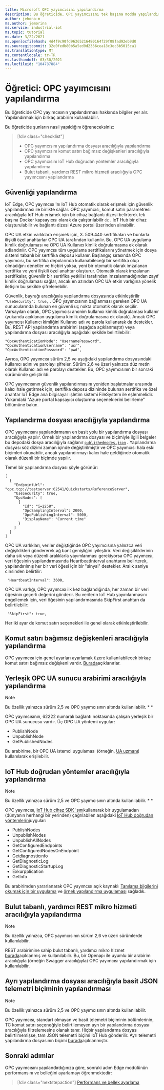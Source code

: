 ```yaml
---
title: Microsoft OPC yayımcısını yapılandırma
description: Bu öğreticide, OPC yayımcısını tek başına modda yapılandırmayı öğreneceksiniz.
author: jehona-m
ms.author: jemorina
ms.service: industrial-iot
ms.topic: tutorial
ms.date: 3/22/2021
ms.openlocfilehash: 4d4f9c90fd96365216480164f29f08fad92eb9d0
ms.sourcegitcommit: 32e0fedb80b5a5ed0d2336cea18c3ec3b5015ca1
ms.translationtype: MT
ms.contentlocale: tr-TR
ms.lasthandoff: 03/30/2021
ms.locfileid: "104787884"
---
```

# <a name="tutorial-configure-the-opc-publisher"></a>Öğretici: OPC yayımcısını yapılandırma

Bu öğreticide OPC yayımcısının yapılandırması hakkında bilgiler yer alır. Yapılandırmak için birkaç arabirim kullanılabilir.

Bu öğreticide şunların nasıl yapıldığını öğreneceksiniz:

> [!div class="checklist"]
> * OPC yayımcısını yapılandırma dosyası aracılığıyla yapılandırma
> * OPC yayımcısını komut satırı bağımsız değişkenleri aracılığıyla yapılandırma
> * OPC yayımcısını IoT Hub doğrudan yöntemler aracılığıyla yapılandırma
> * Bulut tabanlı, yardımcı REST mikro hizmeti aracılığıyla OPC yayımcısını yapılandırma

## <a name="configuring-security"></a>Güvenliği yapılandırma

IoT Edge, OPC yayımcısı 'nı IoT Hub otomatik olarak erişmek için güvenlik yapılandırması ile birlikte sağlar. OPC yayımcısı, komut satırı parametresi aracılığıyla IoT Hub erişmek için bir cihaz bağlantı dizesi belirterek tek başına Docker kapsayıcısı olarak da çalıştırılabilir `dc` . IoT Hub bir cihaz oluşturulabilir ve bağlantı dizesi Azure portal üzerinden alınabilir.

OPC UA etkin varlıklara erişmek için, X. 509.440 sertifikaları ve bunlarla ilişkili özel anahtarlar OPC UA tarafından kullanılır. Bu, OPC UA uygulama kimlik doğrulaması ve OPC UA Kullanıcı kimlik doğrulamasına ek olarak adlandırılır. OPC yayımcısı tüm uygulama sertifikalarını yönetmek için dosya sistemi tabanlı bir sertifika deposu kullanır. Başlangıç sırasında OPC yayımcısı, bu sertifika depolarında kullanabileceği bir sertifika olup olmadığını denetler ve hiçbiri yoksa, yeni bir otomatik olarak imzalanan sertifika ve yeni ilişkili özel anahtar oluşturur. Otomatik olarak imzalanan sertifikalar, güvenilir bir sertifika yetkilisi tarafından imzalanmadığından zayıf kimlik doğrulaması sağlar, ancak en azından OPC UA etkin varlığına yönelik iletişim bu şekilde şifrelenebilir.

Güvenlik, bayrağı aracılığıyla yapılandırma dosyasında etkinleştirilir `"UseSecurity": true,` . OPC yayımcısının bağlanması gereken OPC UA sunucularında bulunan en güvenli uç nokta otomatik olarak seçilir.
Varsayılan olarak, OPC yayımcısı anonim kullanıcı kimlik doğrulaması kullanır (yukarıda açıklanan uygulama kimlik doğrulamasına ek olarak). Ancak OPC yayımcısı Kullanıcı kimliğini Kullanıcı adı ve parola kullanarak da destekler. Bu, REST API yapılandırma arabirimi (aşağıda açıklanmıştır) veya yapılandırma dosyası aracılığıyla aşağıdaki şekilde belirtilebilir:
```
"OpcAuthenticationMode": "UsernamePassword",
"OpcAuthenticationUsername": "usr",
"OpcAuthenticationPassword": "pwd",
```
Ayrıca, OPC yayımcısı sürüm 2,5 ve aşağıdaki yapılandırma dosyasındaki kullanıcı adını ve parolayı şifreler. Sürüm 2,6 ve üzeri yalnızca düz metin olarak Kullanıcı adı ve parolayı destekler. Bu, OPC yayımcısının bir sonraki sürümünde geliştirildi.

OPC yayımcısının güvenlik yapılandırmasını yeniden başlatmalar arasında kalıcı hale getirmek için, sertifika deposu dizininde bulunan sertifika ve özel anahtar IoT Edge ana bilgisayar işletim sistemi FileSystem ile eşlenmelidir. Yukarıdaki "Azure portal kapsayıcı oluşturma seçeneklerini belirleme" bölümüne bakın.

## <a name="configuration-via-configuration-file"></a>Yapılandırma dosyası aracılığıyla yapılandırma

OPC yayımcısını yapılandırmanın en basit yolu bir yapılandırma dosyası aracılığıyla yapılır. Örnek bir yapılandırma dosyası ve biçimiyle ilgili belgeler bu depodaki dosya aracılığıyla sağlanır [`publishednodes.json`](https://raw.githubusercontent.com/Azure/iot-edge-opc-publisher/master/opcpublisher/publishednodes.json) .
Yapılandırma dosyası söz dizimi zaman içinde değiştirilmiştir ve OPC yayımcısı hala eski biçimleri okuyabilir, ancak yapılandırmayı kalıcı hale geldiğinde otomatik olarak düzenli bir biçimde yapılır.

Temel bir yapılandırma dosyası şöyle görünür:
```
[
  {
    "EndpointUrl": "opc.tcp://testserver:62541/Quickstarts/ReferenceServer",
    "UseSecurity": true,
    "OpcNodes": [
      {
        "Id": "i=2258",
        "OpcSamplingInterval": 2000,
        "OpcPublishingInterval": 5000,
        "DisplayName": "Current time"
      }
    ]
  }
]
```

OPC UA varlıkları, veriler değiştiğinde OPC yayımcısına yalnızca veri değişiklikleri göndererek ağ bant genişliğini iyileştirir. Veri değişikliklerinin daha sık veya düzenli aralıklarla yayımlanması gerekiyorsa OPC yayımcısı, veri öğesinin yapılandırmasında HeartbeatInterval anahtarını belirterek, yapılandırılmış her bir veri öğesi için bir "sinyal" destekler. Aralık saniye cinsinden belirtilir:
```
 "HeartbeatInterval": 3600,
```

OPC UA varlığı, OPC yayımcısı ilk kez bağlandığında, her zaman bir veri öğesinin geçerli değerini gönderir. Bu verilerin IoT Hub yayımlanmasını engellemek için, veri öğesinin yapılandırmasında SkipFirst anahtarı da belirtilebilir:
```
 "SkipFirst": true,
```

Her iki ayar de komut satırı seçenekleri ile genel olarak etkinleştirilebilir.

## <a name="configuration-via-command-line-arguments"></a>Komut satırı bağımsız değişkenleri aracılığıyla yapılandırma

OPC yayımcısı için genel ayarları ayarlamak üzere kullanılabilecek birkaç komut satırı bağımsız değişkeni vardır. [Burada](reference-command-line-arguments.md)açıklanırlar.


## <a name="configuration-via-the-built-in-opc-ua-server-interface"></a>Yerleşik OPC UA sunucu arabirimi aracılığıyla yapılandırma

>[!NOTE] 
> Bu özellik yalnızca sürüm 2,5 ve OPC yayımcısının altında kullanılabilir. * *

OPC yayımcısının, 62222 numaralı bağlantı noktasında çalışan yerleşik bir OPC UA sunucusu vardır. Üç OPC UA yöntemi uygular:

  - PublishNode
  - UnpublishNode
  - GetPublishedNodes

Bu arabirime, bir OPC UA istemci uygulaması (örneğin, [UA uzmanı](https://www.unified-automation.com/products/development-tools/uaexpert.html)) kullanılarak erişilebilir.

## <a name="configuration-via-iot-hub-direct-methods"></a>IoT Hub doğrudan yöntemler aracılığıyla yapılandırma

>[!NOTE] 
> Bu özellik yalnızca sürüm 2,5 ve OPC yayımcısının altında kullanılabilir. * *

OPC yayımcısı, [IoT Hub cihaz SDK 'sını](https://docs.microsoft.com/azure/iot-hub/iot-hub-devguide-sdks)kullanarak bir uygulamadan (dünyanın herhangi bir yerinden) çağrılabilen aşağıdaki [IoT Hub doğrudan yöntemlerini](https://docs.microsoft.com/azure/iot-hub/iot-hub-devguide-direct-methods)uygular:

  - PublishNodes
  - UnpublishNodes
  - UnpublishAllNodes
  - GetConfiguredEndpoints
  - GetConfiguredNodesOnEndpoint
  - Getdiagnosticınfo
  - GetDiagnosticLog
  - GetDiagnosticStartupLog
  - Exkurpplication
  - GetInfo

Bu arabirimden yararlanarak OPC yayımcısı açık kaynaklı [Tanılama bilgilerini okumak için bir uygulama](https://github.com/Azure-Samples/iot-edge-opc-publisher-diagnostics) ve [örnek yapılandırma uygulaması](https://github.com/Azure-Samples/iot-edge-opc-publisher-nodeconfiguration) sağladık.

## <a name="configuration-via-cloud-based-companion-rest-microservice"></a>Bulut tabanlı, yardımcı REST mikro hizmeti aracılığıyla yapılandırma

>[!NOTE] 
> Bu özellik yalnızca, OPC yayımcısının sürüm 2,6 ve üzeri sürümlerde kullanılabilir.

REST arabirimine sahip bulut tabanlı, yardımcı mikro hizmet [burada](https://github.com/Azure/Industrial-IoT/blob/master/docs/services/publisher.md)açıklanmış ve kullanılabilir. Bu, bir Openapı ile uyumlu bir arabirim aracılığıyla (örneğin Swagger aracılığıyla) OPC yayımcısı yapılandırmak için kullanılabilir.

## <a name="configuration-of-the-simple-json-telemetry-format-via-separate-configuration-file"></a>Ayrı yapılandırma dosyası aracılığıyla basit JSON telemetri biçiminin yapılandırması

>[!NOTE] 
> Bu özellik yalnızca sürüm 2,5 ve OPC yayımcısının altında kullanılabilir.

OPC yayımcısı, standart olmayan ve basit telemetri biçiminin bölümlerinin, TC komut satırı seçeneğiyle belirtilemeyen ayrı bir yapılandırma dosyası aracılığıyla filtrelemesine olanak tanır. Hiçbir yapılandırma dosyası belirtilmemişse, tam JSON telemetri biçimi IoT Hub gönderilir. Ayrı telemetri yapılandırma dosyasının biçimi [burada](reference-opc-publisher-telemetry-format.md#opc-publisher-telemetry-configuration-file-format)açıklanmıştır.

## <a name="next-steps"></a>Sonraki adımlar
OPC yayımcısını yapılandırdığınıza göre, sonraki adım Edge modülünün performansını ve belleğini ayarlamayı öğrenmektedir:

> [!div class="nextstepaction"]
> [Performans ve bellek ayarlama](tutorial-publisher-performance-memory-tuning-opc-publisher.md)